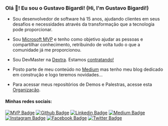 ### Olá 👋! Eu sou o Gustavo Bigardi! (Hi, I'm Gustavo Bigardi!)

* Sou desenvolvedor de software há 15 anos, ajudando clientes em seus desafios e necessidades através da transformação que a tecnologia pode proporcionar.
* Sou [Microsoft MVP](https://mvp.microsoft.com/en-us/PublicProfile/5003504) e tenho como objetivo ajudar as pessoas e compartilhar conhecimento, retribuindo de volta tudo o que a comunidade já me proporcionou.
* Sou DevMaster na [Dextra](https://www.dextra.com.br/). Estamos [contratando!](https://apply.workable.com/dextra/)
* Posto parte de meu conteúdo no [Medium](https://medium.com/@gbbigardi) mas tenho meu blog dedicado em construção e logo teremos novidades...

* Para acessar meus repositórios de Demos e Palestras, acesse esta [Organização](https://github.com/gbbigardi).


#### Minhas redes sociais:
[![MVP Badge](https://img.shields.io/badge/-Microsoft-blue?style=flat-square&logo=Microsoft&logoColor=white&link=https://mvp.microsoft.com/en-us/PublicProfile/5003504)](https://mvp.microsoft.com/en-us/PublicProfile/5003504)
[![Github Badge](https://img.shields.io/badge/-Github-000?style=flat-square&logo=Github&logoColor=white&link=https://github.com/gustavobigardi)](https://github.com/gustavobigardi)
[![Linkedin Badge](https://img.shields.io/badge/-LinkedIn-blue?style=flat-square&logo=Linkedin&logoColor=white&link=https://www.linkedin.com/in/gbbigardi/)](https://www.linkedin.com/in/gbbigardi/)
[![Medium Badge](https://img.shields.io/badge/-Medium-000000?style=flat-square&labelColor=000000&logo=medium&logoColor=white&link=https://medium.com/@gbbigardi)](https://medium.com/@gbbigardi)
[![Instagram Badge](https://img.shields.io/badge/-Instagram-C13584?style=flat-square&labelColor=C13584&logo=instagram&logoColor=white&link=https://www.instagram.com/gbbigardi/)](https://www.instagram.com/gbbigardi/)
[![Facebook Badge](https://img.shields.io/badge/-Facebook-blue?style=flat-square&labelColor=blue&logo=facebook&logoColor=white&link=https://www.facebook.com/gustavo.bellinibigardi.1/)](https://www.facebook.com/gustavo.bellinibigardi.1/)
[![Twitter Badge](https://img.shields.io/badge/-Twitter-blue?style=flat-square&labelColor=blue&logo=twitter&logoColor=white&link=https://twitter.com/gustavobigardi)](https://twitter.com/gustavobigardi)
